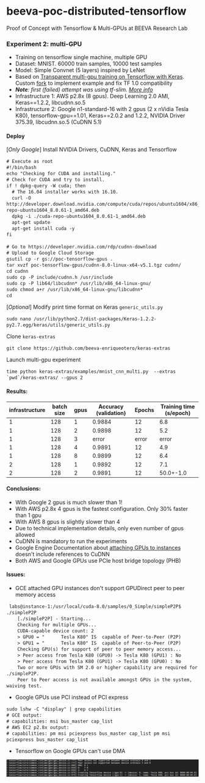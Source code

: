 # beeva-poc-distributed-tensorflow
Proof of Concept with Tensorflow & Multi-GPUs at BEEVA Research Lab

### Experiment 2: multi-GPU

* Training on tensorflow single machine, multiple GPU
* Dataset: MNIST. 60000 train samples, 10000 test samples
* Model: Simple Convnet (5 layers) inspired by LeNet
* Based on [Transparent multi-gpu training on Tensorflow with Keras](https://medium.com/@kuza55/transparent-multi-gpu-training-on-tensorflow-with-keras-8b0016fd9012#.w0nbus9yu). Custom [fork](https://github.com/beeva-enriqueotero/keras-extras/blob/master/examples/mnist_cnn_multi.py) to implement example and fix TF 1.0 compatibility
* ***Note**: first (failed) attempt was using tf-slim. [More info](README_multigpu_tfslim.md)*
* Infrastructure 1: AWS p2.8x (8 gpus). Deep Learning 2.0 AMI, Keras==1.2.2, libcudnn.so.5
* Infrastructure 2: Google n1-standard-16 with 2 gpus (2 x nVidia Tesla K80), tensorflow-gpu==1.01, Keras==2.0.2 and 1.2.2, NVIDIA Driver 375.39, libcudnn.so.5 (CuDNN 5.1)

#### Deploy

[*Only Google*] Install NVIDIA Drivers, CuDNN, Keras and Tensorflow
```
# Execute as root
#!/bin/bash
echo "Checking for CUDA and installing."
# Check for CUDA and try to install.
if ! dpkg-query -W cuda; then
  # The 16.04 installer works with 16.10.
  curl -O http://developer.download.nvidia.com/compute/cuda/repos/ubuntu1604/x86_64/cuda-repo-ubuntu1604_8.0.61-1_amd64.deb
  dpkg -i ./cuda-repo-ubuntu1604_8.0.61-1_amd64.deb
  apt-get update
  apt-get install cuda -y
fi

# Go to https://developer.nvidia.com/rdp/cudnn-download
# Upload to Google Cloud Storage
gsutil cp -r gs://poc-tensorflow-gpus .
tar xvzf poc-tensorflow-gpus/cudnn-8.0-linux-x64-v5.1.tgz cudnn/
cd cudnn
sudo cp -P include/cudnn.h /usr/include
sudo cp -P lib64/libcudnn* /usr/lib/x86_64-linux-gnu/
sudo chmod a+r /usr/lib/x86_64-linux-gnu/libcudnn*
cd
```
[*Optional*] Modify print time format on Keras `generic_utils.py`
```
sudo nano /usr/lib/python2.7/dist-packages/Keras-1.2.2-py2.7.egg/keras/utils/generic_utils.py
```
Clone `keras-extras`
```
git clone https://github.com/beeva-enriqueotero/keras-extras
```
Launch multi-gpu experiment
```
time python keras-extras/examples/mnist_cnn_multi.py  --extras `pwd`/keras-extras/ --gpus 2
```

#### Results:

| infrastructure | batch size | gpus | Accuracy (validation) | Epochs | Training time (s/epoch)
| --- | --- | --- | --- | --- | ---
| 1 | 128 | 1 | 0.9884 | 12 | 6.8
| 1 | 128 | 2 | 0.9898 | 12 | 5.2
| 1 | 128 | 3 | error | error | error
| 1 | 128 | 4 | 0.9891 | 12 | 4.9
| 1 | 128 | 8 | 0.9899 | 12 | 6.4
| 2 | 128 | 1 | 0.9892 | 12 | 7.1
| 2 | 128 | 2 | 0.9891 | 12 | 50.0+-1.0


#### Conclusions: 
* With Google 2 gpus is much slower than 1!
* With AWS p2.8x 4 gpus is the fastest configuration. Only 30% faster than 1 gpu
* With AWS 8 gpus is slightly slower than 4 
* Due to technical implementation details, only even number of gpus allowed
* CuDNN is mandatory to run the experiments
* Google Engine Documentation about [attaching GPUs to instances](https://cloud.google.com/compute/docs/gpus/add-gpus) doesn't include references to CuDNN
* Both AWS and Google GPUs use PCIe host bridge topology (PHB)

#### Issues:
* GCE attached GPU instances don't support GPUDirect peer to peer memory access
```
 labs@instance-1:/usr/local/cuda-8.0/samples/0_Simple/simpleP2P$ ./simpleP2P
    [./simpleP2P] - Starting...
    Checking for multiple GPUs...
    CUDA-capable device count: 2
    > GPU0 = "      Tesla K80" IS  capable of Peer-to-Peer (P2P)
    > GPU1 = "      Tesla K80" IS  capable of Peer-to-Peer (P2P)
    Checking GPU(s) for support of peer to peer memory access...
    > Peer access from Tesla K80 (GPU0) -> Tesla K80 (GPU1) : No
    > Peer access from Tesla K80 (GPU1) -> Tesla K80 (GPU0) : No
    Two or more GPUs with SM 2.0 or higher capability are required for ./simpleP2P.
    Peer to Peer access is not available amongst GPUs in the system, waiving test.
```

* Google GPUs use PCI instead of PCI express
```
sudo lshw -C "display" | grep capabilities
# GCE output:
# capabilities: msi bus_master cap_list
# AWS EC2 p2.8x output:
# capabilities: pm msi pciexpress bus_master cap_list pm msi pciexpress bus_master cap_list
```

* Tensorflow on Google GPUs can't use DMA

![DMA issue](images/google_gpus_dma.png)
